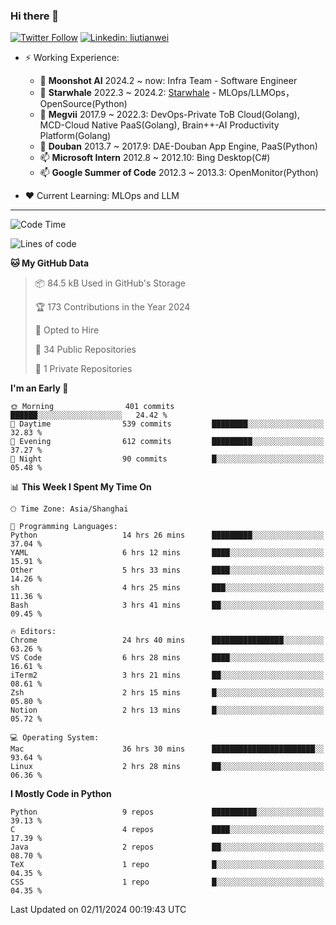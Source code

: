 ### Hi there 👋

[![Twitter Follow](https://img.shields.io/twitter/follow/tianweidut?style=social)](https://twitter.com/tianweidut)
[![Linkedin: liutianwei](https://img.shields.io/badge/-liutianwei-blue?style=flat-square&logo=Linkedin&logoColor=white&link=https://www.linkedin.com/in/liutianwei/)](https://www.linkedin.com/in/liutianwei/)

- ⚡ Working Experience:
  - 🔭 **Moonshot AI**  2024.2 ~ now: Infra Team - Software Engineer
  - 🌱 **Starwhale** 2022.3 ~ 2024.2: [Starwhale](https://github.com/star-whale/starwhale) - MLOps/LLMOps，OpenSource(Python)
  - 🌱 **Megvii** 2017.9 ~ 2022.3: DevOps-Private ToB Cloud(Golang), MCD-Cloud Native PaaS(Golang), Brain++-AI Productivity Platform(Golang)
  - 🌱 **Douban** 2013.7 ~ 2017.9: DAE-Douban App Engine, PaaS(Python)
  - 📫 **Microsoft Intern** 2012.8 ~ 2012.10: Bing Desktop(C#)
  - 📫 **Google Summer of Code** 2012.3 ~ 2013.3: OpenMonitor(Python)

- ❤️ Current Learning: MLOps and LLM

---
<!--START_SECTION:waka-->
![Code Time](http://img.shields.io/badge/Code%20Time-6%2C249%20hrs%2021%20mins-blue)

![Lines of code](https://img.shields.io/badge/From%20Hello%20World%20I%27ve%20Written-1.0%20million%20lines%20of%20code-blue)

**🐱 My GitHub Data** 

> 📦 84.5 kB Used in GitHub's Storage 
 > 
> 🏆 173 Contributions in the Year 2024
 > 
> 💼 Opted to Hire
 > 
> 📜 34 Public Repositories 
 > 
> 🔑 1 Private Repositories 
 > 
**I'm an Early 🐤** 

```text
🌞 Morning                401 commits         ██████░░░░░░░░░░░░░░░░░░░   24.42 % 
🌆 Daytime                539 commits         ████████░░░░░░░░░░░░░░░░░   32.83 % 
🌃 Evening                612 commits         █████████░░░░░░░░░░░░░░░░   37.27 % 
🌙 Night                  90 commits          █░░░░░░░░░░░░░░░░░░░░░░░░   05.48 % 
```


📊 **This Week I Spent My Time On** 

```text
🕑︎ Time Zone: Asia/Shanghai

💬 Programming Languages: 
Python                   14 hrs 26 mins      █████████░░░░░░░░░░░░░░░░   37.04 % 
YAML                     6 hrs 12 mins       ████░░░░░░░░░░░░░░░░░░░░░   15.91 % 
Other                    5 hrs 33 mins       ████░░░░░░░░░░░░░░░░░░░░░   14.26 % 
sh                       4 hrs 25 mins       ███░░░░░░░░░░░░░░░░░░░░░░   11.36 % 
Bash                     3 hrs 41 mins       ██░░░░░░░░░░░░░░░░░░░░░░░   09.45 % 

🔥 Editors: 
Chrome                   24 hrs 40 mins      ████████████████░░░░░░░░░   63.26 % 
VS Code                  6 hrs 28 mins       ████░░░░░░░░░░░░░░░░░░░░░   16.61 % 
iTerm2                   3 hrs 21 mins       ██░░░░░░░░░░░░░░░░░░░░░░░   08.61 % 
Zsh                      2 hrs 15 mins       █░░░░░░░░░░░░░░░░░░░░░░░░   05.80 % 
Notion                   2 hrs 13 mins       █░░░░░░░░░░░░░░░░░░░░░░░░   05.72 % 

💻 Operating System: 
Mac                      36 hrs 30 mins      ███████████████████████░░   93.64 % 
Linux                    2 hrs 28 mins       ██░░░░░░░░░░░░░░░░░░░░░░░   06.36 % 
```

**I Mostly Code in Python** 

```text
Python                   9 repos             ██████████░░░░░░░░░░░░░░░   39.13 % 
C                        4 repos             ████░░░░░░░░░░░░░░░░░░░░░   17.39 % 
Java                     2 repos             ██░░░░░░░░░░░░░░░░░░░░░░░   08.70 % 
TeX                      1 repo              █░░░░░░░░░░░░░░░░░░░░░░░░   04.35 % 
CSS                      1 repo              █░░░░░░░░░░░░░░░░░░░░░░░░   04.35 % 
```




 Last Updated on 02/11/2024 00:19:43 UTC
<!--END_SECTION:waka-->

